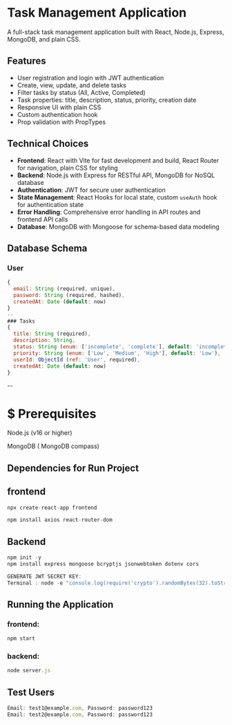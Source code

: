 # Task Management Application

A full-stack task management application built with React, Node.js, Express, MongoDB, and plain CSS.

## Features
- User registration and login with JWT authentication
- Create, view, update, and delete tasks
- Filter tasks by status (All, Active, Completed)
- Task properties: title, description, status, priority, creation date
- Responsive UI with plain CSS
- Custom authentication hook
- Prop validation with PropTypes

## Technical Choices
- **Frontend**: React with Vite for fast development and build, React Router for navigation, plain CSS for styling
- **Backend**: Node.js with Express for RESTful API, MongoDB for NoSQL database
- **Authentication**: JWT for secure user authentication
- **State Management**: React Hooks for local state, custom `useAuth` hook for authentication state
- **Error Handling**: Comprehensive error handling in API routes and frontend API calls
- **Database**: MongoDB with Mongoose for schema-based data modeling

## Database Schema
### User
```javascript
{
  email: String (required, unique),
  password: String (required, hashed),
  createdAt: Date (default: now)
}
--
### Tasks
{
  title: String (required),
  description: String,
  status: String (enum: ['incomplete', 'complete'], default: 'incomplete'),
  priority: String (enum: ['Low', 'Medium', 'High'], default: 'Low'),
  userId: ObjectId (ref: 'User', required),
  createdAt: Date (default: now)
}
```
--
# $ Prerequisites
Node.js (v16 or higher)

MongoDB ( MongoDB compass)

## Dependencies for Run Project
## frontend
```javascript
npx create-react-app frontend

npm install axios react-router-dom
```
## Backend
```javascript
npm init -y
npm install express mongoose bcryptjs jsonwebtoken dotenv cors

GENERATE JWT SECRET KEY:
Terminal : node -e "console.log(require('crypto').randomBytes(32).toString('hex'))"**
```
## Running the Application
### frontend:
```javascript
npm start
```
### backend: 
```javascript
node server.js
```
## Test Users
```javascript
Email: test1@example.com, Password: password123
Email: test2@example.com, Password: password123
```


